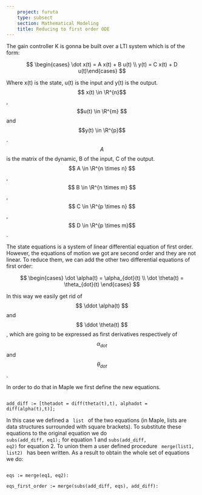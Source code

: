 ```yaml
---
    project: furuta
    type: subsect
    section: Mathematical Modeling
    title: Reducing to first order ODE
---
```


The gain controller K is gonna be built over a LTI system which is of the form:


$$ \begin{cases} \dot x(t) = A x(t) + B u(t) \\ y(t) = C x(t) + D u(t)\end{cases}
$$

Where x(t) is the state, u(t) is the input and y(t) is the output. $$ x(t) \in \R^{n}$$, $$u(t) \in \R^{m} $$ and $$y(t) \in \R^{p}$$. $$A $$is the matrix of the dynamic, B of the input, C of the output. $$ A \in \R^{n \times n} $$ , $$ B \in \R^{n \times m} $$ , $$ C \in \R^{p \times n} $$ , $$ D \in \R^{p \times m}$$.

The state equations is a system of linear differential equation of first order. However, the equations of motion we got are second order and they are not linear. To reduce them, we can add the other two differential equations of first order:

$$ \begin{cases} \dot \alpha(t) = \alpha_{dot}(t) \\ \dot \theta(t) = \theta_{dot}(t) \end{cases} $$

In this way we easily get rid of $$ \ddot \alpha(t) $$ and $$ \ddot \theta(t) $$, which are going to be expressed as first derivatives respectively of $$\alpha_{dot}$$ and $$\theta_{dot}$$.

In order to do that in Maple we first define the new equations.

<code>
add_diff := [thetadot = diff(theta(t),t), alphadot = diff(alpha(t),t)];
</code>

In this case we defined a <code> list </code> of the two equations (in Maple, lists are data structures surrounded with square brackets).
To substitute these equations to the original equation we do <code> subs(add_diff, eq1);</code> for equation 1 and <code>subs(add_diff, eq2)</code> for equation 2. To union them a user defined procedure <code> merge(list1, list2) </code> has been written. As a result to obtain the whole set of equations we do:

<code>
eqs := merge(eq1, eq2):
</code>

<code>
eqs_first_order := merge(subs(add_diff, eqs), add_diff):
</code>